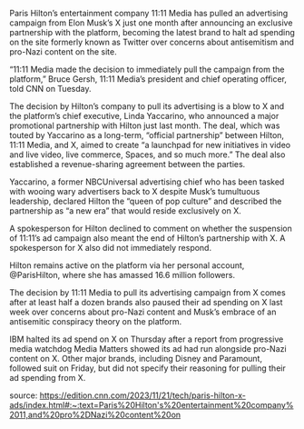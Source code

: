 
Paris Hilton’s entertainment company 11:11 Media has pulled an advertising campaign from Elon Musk’s X just one month after announcing an exclusive partnership with the platform, becoming the latest brand to halt ad spending on the site formerly known as Twitter over concerns about antisemitism and pro-Nazi content on the site.

“11:11 Media made the decision to immediately pull the campaign from the platform,” Bruce Gersh, 11:11 Media’s president and chief operating officer, told CNN on Tuesday.

The decision by Hilton’s company to pull its advertising is a blow to X and the platform’s chief executive, Linda Yaccarino, who announced a major promotional partnership with Hilton just last month. The deal, which was touted by Yaccarino as a long-term, “official partnership” between Hilton, 11:11 Media, and X, aimed to create “a launchpad for new initiatives in video and live video, live commerce, Spaces, and so much more.” The deal also established a revenue-sharing agreement between the parties.

Yaccarino, a former NBCUniversal advertising chief who has been tasked with wooing wary advertisers back to X despite Musk’s tumultuous leadership, declared Hilton the “queen of pop culture” and described the partnership as “a new era” that would reside exclusively on X.

A spokesperson for Hilton declined to comment on whether the suspension of 11:11’s ad campaign also meant the end of Hilton’s partnership with X. A spokesperson for X also did not immediately respond.

Hilton remains active on the platform via her personal account, @ParisHilton, where she has amassed 16.6 million followers.

The decision by 11:11 Media to pull its advertising campaign from X comes after at least half a dozen brands also paused their ad spending on X last week over concerns about pro-Nazi content and Musk’s embrace of an antisemitic conspiracy theory on the platform.

IBM halted its ad spend on X on Thursday after a report from progressive media watchdog Media Matters showed its ad had run alongside pro-Nazi content on X. Other major brands, including Disney and Paramount, followed suit on Friday, but did not specify their reasoning for pulling their ad spending from X.

source: https://edition.cnn.com/2023/11/21/tech/paris-hilton-x-ads/index.html#:~:text=Paris%20Hilton's%20entertainment%20company%2011,and%20pro%2DNazi%20content%20on
